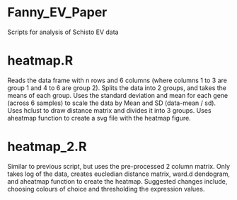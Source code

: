 # Fanny_EV_Paper
Scripts for analysis of Schisto EV data

# heatmap.R
Reads the data frame with n rows and 6 columns (where columns 1 to 3 are group 1 and 4 to 6 are group 2). Splits the data into
2 groups, and takes the means of each group. Uses the standard deviation and mean for each gene (across 6 samples) to scale
the data by Mean and SD (data-mean / sd). Uses hclust to draw distance matrix and divides it into 3 groups. Uses aheatmap function
to create a svg file with the heatmap figure. 

# heatmap_2.R
Similar to previous script, but uses the pre-processed 2 column matrix. Only takes log of
the data, creates eucledian distance matrix, ward.d dendogram, and aheatmap function to
create the heatmap. Suggested changes include, choosing colours of choice and thresholding the
expression values.
